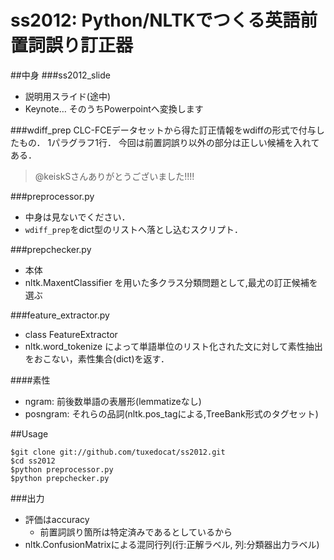 # ss2012: Python/NLTKでつくる英語前置詞誤り訂正器
##中身
###ss2012_slide
* 説明用スライド(途中)
* Keynote… そのうちPowerpointへ変換します

###wdiff_prep
CLC-FCEデータセットから得た訂正情報をwdiffの形式で付与したもの．
1パラグラフ1行．
今回は前置詞誤り以外の部分は正しい候補を入れてある．

>@keiskSさんありがとうございました!!!!

###preprocessor.py
* 中身は見ないでください．
* `wdiff_prep`をdict型のリストへ落とし込むスクリプト．

###prepchecker.py
* 本体  
* nltk.MaxentClassifier を用いた多クラス分類問題として,最尤の訂正候補を選ぶ

###feature_extractor.py
* class FeatureExtractor
* nltk.word_tokenize によって単語単位のリスト化された文に対して素性抽出をおこない，素性集合(dict)を返す．

####素性
* ngram: 前後数単語の表層形(lemmatizeなし)
* posngram: それらの品詞(nltk.pos_tagによる,TreeBank形式のタグセット)

##Usage

    $git clone git://github.com/tuxedocat/ss2012.git
    $cd ss2012
    $python preprocessor.py
    $python prepchecker.py

###出力
* 評価はaccuracy
    * 前置詞誤り箇所は特定済みであるとしているから
* nltk.ConfusionMatrixによる混同行列(行:正解ラベル, 列:分類器出力ラベル)

